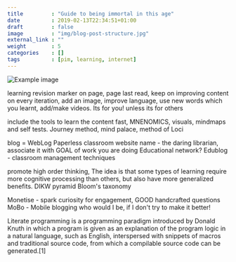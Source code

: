 ```yaml
---
title         : "Guide to being immortal in this age"
date          : 2019-02-13T22:34:51+01:00
draft         : false
image         : "img/blog-post-structure.jpg"
external_link : ""
weight        : 5
categories    : []
tags          : [pim, learning, internet]
---
```



![Example image](img/blog-post-structure.jpg)

learning revision marker on page, page last read, keep on improving content on every iteration, add an image, improve language, use new words which you learnt, add/make videos. Its for you! unless its for others

include the tools to learn the content fast, MNENOMICS, visuals, mindmaps and self tests. Journey method, mind palace, method of Loci

blog = WebLog
Paperless classroom
website name - the daring librarian, associate it with GOAL of work you are doing
Educational network?
Edublog - classroom management techniques

promote high order thinking, The idea is that some types of learning require more cognitive processing than others, but also have more generalized benefits.
DIKW pyramid
Bloom's taxonomy

Monetise - spark curiosity for engagement, GOOD handcrafted questions
MoBo - Mobile blogging
who would I be, if I don't try to make it better!

Literate programming is a programming paradigm introduced by Donald Knuth in which a program is given as an explanation of the program logic in a natural language, such as English, interspersed with snippets of macros and traditional source code, from which a compilable source code can be generated.[1]

